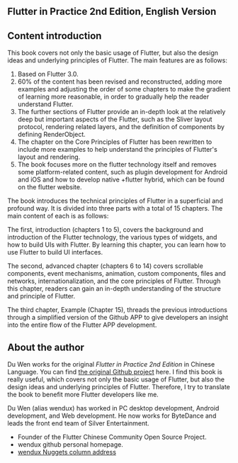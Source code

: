 ## Flutter in Practice 2nd Edition, English Version

## Content introduction

This book covers not only the basic usage of Flutter, but also the design ideas and underlying principles of Flutter. The main features are as follows:

1. Based on Flutter 3.0.
2. 60% of the content has been revised and reconstructed, adding more examples and adjusting the order of some chapters to make the gradient of learning more reasonable, in order to gradually help the reader understand Flutter.
3. The further sections of Flutter provide an in-depth look at the relatively deep but important aspects of the Flutter, such as the Sliver layout protocol, rendering related layers, and the definition of components by defining RenderObject.
4. The chapter on the Core Principles of Flutter has been rewritten to include more examples to help understand the principles of Flutter's layout and rendering.
5. The book focuses more on the flutter technology itself and removes some platform-related content, such as plugin development for Android and iOS and how to develop native +flutter hybrid, which can be found on the flutter website.

The book introduces the technical principles of Flutter in a superficial and profound way. It is divided into three parts with a total of 15 chapters. The main content of each is as follows:

The first, introduction (chapters 1 to 5), covers the background and introduction of the Flutter technology, the various types of widgets, and how to build UIs with Flutter. By learning this chapter, you can learn how to use Flutter to build UI interfaces.

The second, advanced chapter (chapters 6 to 14) covers scrollable components, event mechanisms, animation, custom components, files and networks, internationalization, and the core principles of Flutter. Through this chapter, readers can gain an in-depth understanding of the structure and principle of Flutter.

The third chapter, Example (Chapter 15), threads the previous introductions through a simplified version of the Github APP to give developers an insight into the entire flow of the Flutter APP development.

## About the author

Du Wen works for the original *Flutter in Practice 2nd Edition* in Chinese Language. You can find [the original Github project](https://github.com/flutterchina/flutter_in_action_2nd) here. I find this book is really useful, which  covers not only the basic usage of Flutter, but also the design ideas and underlying principles of Flutter. Therefore, I try to translate the book to benefit more Flutter developers like me.

Du Wen (alias wendux) has worked in PC desktop development, Android development, and Web development. He now works for ByteDance and leads the front end team of Silver Entertainment.

- Founder of the Flutter Chinese Community Open Source Project.
- wendux github personal homepage.
- [wendux Nuggets column address](http://webtrans.yodao.com/server/webtrans/tranUrl?url=https%3A%2F%2Fjuejin.im%2Fuser%2F58211b88a0bb9f0058c25b7f&from=zh-CHS&to=en&type=1&product=mdictweb&salt=1683107712093&sign=20fccf7c9d8e0065f7dbccaf3ad51682)

